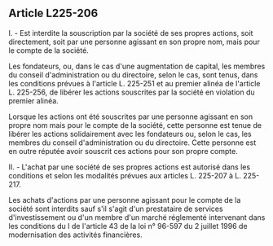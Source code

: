 Article L225-206
----
I. - Est interdite la souscription par la société de ses propres actions, soit
directement, soit par une personne agissant en son propre nom, mais pour le
compte de la société.

Les fondateurs, ou, dans le cas d'une augmentation de capital, les membres du
conseil d'administration ou du directoire, selon le cas, sont tenus, dans les
conditions prévues à l'article L. 225-251 et au premier alinéa de l'article L.
225-256, de libérer les actions souscrites par la société en violation du
premier alinéa.

Lorsque les actions ont été souscrites par une personne agissant en son propre
nom mais pour le compte de la société, cette personne est tenue de libérer les
actions solidairement avec les fondateurs ou, selon le cas, les membres du
conseil d'administration ou du directoire. Cette personne est en outre réputée
avoir souscrit ces actions pour son propre compte.

II. - L'achat par une société de ses propres actions est autorisé dans les
conditions et selon les modalités prévues aux articles L. 225-207 à L. 225-217.

Les achats d'actions par une personne agissant pour le compte de la société sont
interdits sauf s'il s'agit d'un prestataire de services d'investissement ou d'un
membre d'un marché réglementé intervenant dans les conditions du I de l'article
43 de la loi n° 96-597 du 2 juillet 1996 de modernisation des activités
financières.
